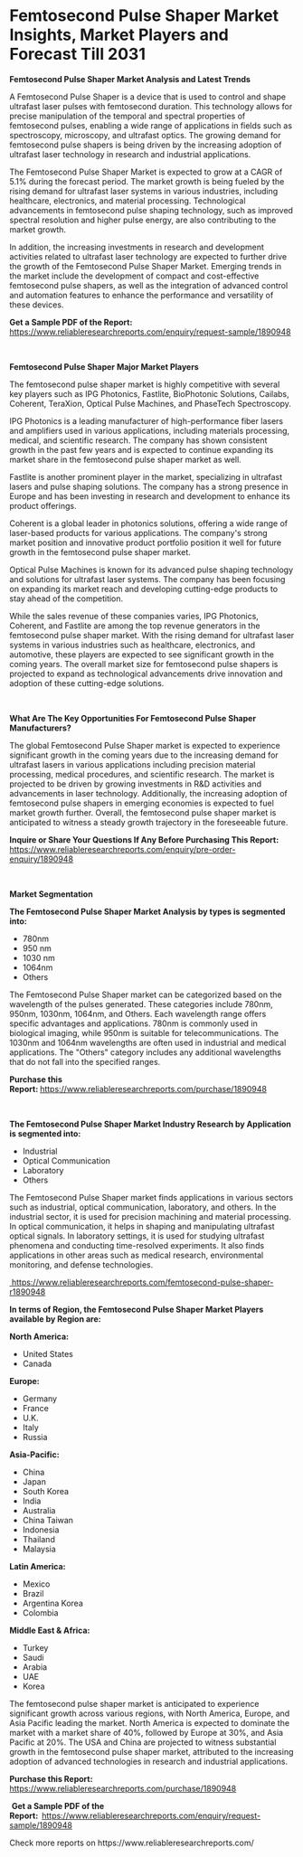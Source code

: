 <p><h1>Femtosecond Pulse Shaper Market Insights, Market Players and Forecast Till 2031</h1></p><p><strong>Femtosecond Pulse Shaper Market Analysis and Latest Trends</strong></p>
<p><p>A Femtosecond Pulse Shaper is a device that is used to control and shape ultrafast laser pulses with femtosecond duration. This technology allows for precise manipulation of the temporal and spectral properties of femtosecond pulses, enabling a wide range of applications in fields such as spectroscopy, microscopy, and ultrafast optics. The growing demand for femtosecond pulse shapers is being driven by the increasing adoption of ultrafast laser technology in research and industrial applications.</p><p>The Femtosecond Pulse Shaper Market is expected to grow at a CAGR of 5.1% during the forecast period. The market growth is being fueled by the rising demand for ultrafast laser systems in various industries, including healthcare, electronics, and material processing. Technological advancements in femtosecond pulse shaping technology, such as improved spectral resolution and higher pulse energy, are also contributing to the market growth.</p><p>In addition, the increasing investments in research and development activities related to ultrafast laser technology are expected to further drive the growth of the Femtosecond Pulse Shaper Market. Emerging trends in the market include the development of compact and cost-effective femtosecond pulse shapers, as well as the integration of advanced control and automation features to enhance the performance and versatility of these devices.</p></p>
<p><strong>Get a Sample PDF of the Report:&nbsp;</strong> <a href="https://www.reliableresearchreports.com/enquiry/request-sample/1890948">https://www.reliableresearchreports.com/enquiry/request-sample/1890948</a></p>
<p>&nbsp;</p>
<p><strong>Femtosecond Pulse Shaper Major Market Players</strong></p>
<p><p>The femtosecond pulse shaper market is highly competitive with several key players such as IPG Photonics, Fastlite, BioPhotonic Solutions, Cailabs, Coherent, TeraXion, Optical Pulse Machines, and PhaseTech Spectroscopy. </p><p>IPG Photonics is a leading manufacturer of high-performance fiber lasers and amplifiers used in various applications, including materials processing, medical, and scientific research. The company has shown consistent growth in the past few years and is expected to continue expanding its market share in the femtosecond pulse shaper market as well.</p><p>Fastlite is another prominent player in the market, specializing in ultrafast lasers and pulse shaping solutions. The company has a strong presence in Europe and has been investing in research and development to enhance its product offerings.</p><p>Coherent is a global leader in photonics solutions, offering a wide range of laser-based products for various applications. The company's strong market position and innovative product portfolio position it well for future growth in the femtosecond pulse shaper market.</p><p>Optical Pulse Machines is known for its advanced pulse shaping technology and solutions for ultrafast laser systems. The company has been focusing on expanding its market reach and developing cutting-edge products to stay ahead of the competition.</p><p>While the sales revenue of these companies varies, IPG Photonics, Coherent, and Fastlite are among the top revenue generators in the femtosecond pulse shaper market. With the rising demand for ultrafast laser systems in various industries such as healthcare, electronics, and automotive, these players are expected to see significant growth in the coming years. The overall market size for femtosecond pulse shapers is projected to expand as technological advancements drive innovation and adoption of these cutting-edge solutions.</p></p>
<p>&nbsp;</p>
<p><strong>What Are The Key Opportunities For Femtosecond Pulse Shaper Manufacturers?</strong></p>
<p><p>The global Femtosecond Pulse Shaper market is expected to experience significant growth in the coming years due to the increasing demand for ultrafast lasers in various applications including precision material processing, medical procedures, and scientific research. The market is projected to be driven by growing investments in R&D activities and advancements in laser technology. Additionally, the increasing adoption of femtosecond pulse shapers in emerging economies is expected to fuel market growth further. Overall, the femtosecond pulse shaper market is anticipated to witness a steady growth trajectory in the foreseeable future.</p></p>
<p><strong>Inquire or Share Your Questions If Any Before Purchasing This Report:</strong> <a href="https://www.reliableresearchreports.com/enquiry/pre-order-enquiry/1890948">https://www.reliableresearchreports.com/enquiry/pre-order-enquiry/1890948</a></p>
<p>&nbsp;</p>
<p><strong>Market Segmentation</strong></p>
<p><strong>The Femtosecond Pulse Shaper Market Analysis by types is segmented into:</strong></p>
<p><ul><li>780nm</li><li>950 nm</li><li>1030 nm</li><li>1064nm</li><li>Others</li></ul></p>
<p><p>The Femtosecond Pulse Shaper market can be categorized based on the wavelength of the pulses generated. These categories include 780nm, 950nm, 1030nm, 1064nm, and Others. Each wavelength range offers specific advantages and applications. 780nm is commonly used in biological imaging, while 950nm is suitable for telecommunications. The 1030nm and 1064nm wavelengths are often used in industrial and medical applications. The "Others" category includes any additional wavelengths that do not fall into the specified ranges.</p></p>
<p><strong>Purchase this Report:&nbsp;</strong><a href="https://www.reliableresearchreports.com/purchase/1890948">https://www.reliableresearchreports.com/purchase/1890948</a></p>
<p>&nbsp;</p>
<p><strong>The Femtosecond Pulse Shaper Market Industry Research by Application is segmented into:</strong></p>
<p><ul><li>Industrial</li><li>Optical Communication</li><li>Laboratory</li><li>Others</li></ul></p>
<p><p>The Femtosecond Pulse Shaper market finds applications in various sectors such as industrial, optical communication, laboratory, and others. In the industrial sector, it is used for precision machining and material processing. In optical communication, it helps in shaping and manipulating ultrafast optical signals. In laboratory settings, it is used for studying ultrafast phenomena and conducting time-resolved experiments. It also finds applications in other areas such as medical research, environmental monitoring, and defense technologies.</p></p>
<p><a href="https://www.reliableresearchreports.com/femtosecond-pulse-shaper-r1890948">&nbsp;https://www.reliableresearchreports.com/femtosecond-pulse-shaper-r1890948</a></p>
<p><strong>In terms of Region, the Femtosecond Pulse Shaper Market Players available by Region are:</strong></p>
<p>
    <p> <strong> North America: </strong>
        <ul>
            <li>United States</li>
            <li>Canada</li>
        </ul>
        </p> 
    <p> <strong> Europe: </strong>
        <ul>
            <li>Germany</li>
            <li>France</li>
            <li>U.K.</li>
            <li>Italy</li>
            <li>Russia</li>
        </ul>
        </p> 
    <p> <strong> Asia-Pacific: </strong>
        <ul>
            <li>China</li>
            <li>Japan</li>
            <li>South Korea</li>
            <li>India</li>
            <li>Australia</li>
            <li>China Taiwan</li>
            <li>Indonesia</li>
            <li>Thailand</li>
            <li>Malaysia</li>
        </ul>
        </p> 
    <p> <strong> Latin America: </strong>
        <ul>
            <li>Mexico</li>
            <li>Brazil</li>
            <li>Argentina Korea</li>
            <li>Colombia</li>
        </ul>
        </p> 
    <p> <strong> Middle East & Africa: </strong>
        <ul>
            <li>Turkey</li>
            <li>Saudi</li>
            <li>Arabia</li>
            <li>UAE</li>
            <li>Korea</li>
        </ul>
    </p>
    </p>
<p><p>The femtosecond pulse shaper market is anticipated to experience significant growth across various regions, with North America, Europe, and Asia Pacific leading the market. North America is expected to dominate the market with a market share of 40%, followed by Europe at 30%, and Asia Pacific at 20%. The USA and China are projected to witness substantial growth in the femtosecond pulse shaper market, attributed to the increasing adoption of advanced technologies in research and industrial applications.</p></p>
<p><strong>Purchase this Report: </strong><a href="https://www.reliableresearchreports.com/purchase/1890948">https://www.reliableresearchreports.com/purchase/1890948</a></p>
<p>&nbsp;<strong>Get a Sample PDF of the Report:&nbsp;&nbsp;</strong><a href="https://www.reliableresearchreports.com/enquiry/request-sample/1890948">https://www.reliableresearchreports.com/enquiry/request-sample/1890948</a></p>
<p><strong></strong></p>
<p>Check more reports on https://www.reliableresearchreports.com/</p>